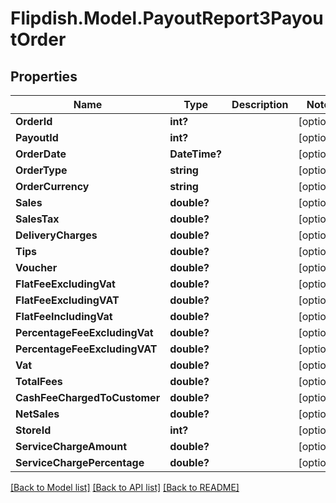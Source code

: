 # Flipdish.Model.PayoutReport3PayoutOrder
## Properties

Name | Type | Description | Notes
------------ | ------------- | ------------- | -------------
**OrderId** | **int?** |  | [optional] 
**PayoutId** | **int?** |  | [optional] 
**OrderDate** | **DateTime?** |  | [optional] 
**OrderType** | **string** |  | [optional] 
**OrderCurrency** | **string** |  | [optional] 
**Sales** | **double?** |  | [optional] 
**SalesTax** | **double?** |  | [optional] 
**DeliveryCharges** | **double?** |  | [optional] 
**Tips** | **double?** |  | [optional] 
**Voucher** | **double?** |  | [optional] 
**FlatFeeExcludingVat** | **double?** |  | [optional] 
**FlatFeeExcludingVAT** | **double?** |  | [optional] 
**FlatFeeIncludingVat** | **double?** |  | [optional] 
**PercentageFeeExcludingVat** | **double?** |  | [optional] 
**PercentageFeeExcludingVAT** | **double?** |  | [optional] 
**Vat** | **double?** |  | [optional] 
**TotalFees** | **double?** |  | [optional] 
**CashFeeChargedToCustomer** | **double?** |  | [optional] 
**NetSales** | **double?** |  | [optional] 
**StoreId** | **int?** |  | [optional] 
**ServiceChargeAmount** | **double?** |  | [optional] 
**ServiceChargePercentage** | **double?** |  | [optional] 

[[Back to Model list]](../README.md#documentation-for-models) [[Back to API list]](../README.md#documentation-for-api-endpoints) [[Back to README]](../README.md)

